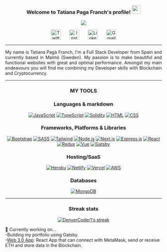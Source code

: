<h3 align="center">
  Welcome to Tatiana Paga Franch's profile!
  <img src="https://media.giphy.com/media/hvRJCLFzcasrR4ia7z/giphy.gif" width="28">
</h3>

<!-- Typing SVG by DenverCoder1 - https://github.com/DenverCoder1/readme-typing-svg -->
<p align="center">
  <a href="https://github.com/DenverCoder1/readme-typing-svg"><img src="https://readme-typing-svg.herokuapp.com?color=1DF7B7&center=true&vCenter=true&lines=Full+Stack+Developer;Blockchain+Addict"></a>
</p>

<!-- Social icons section -->
<p align="center">
  <a href="https://twitter.com/tatfranch"><img width="32px" alt="Twitter" title="Twitter" src="https://cdn4.iconfinder.com/data/icons/social-media-2273/64/social_media_network_online_twitter_communicaiton-1024.png"/></a>
  &#8287;&#8287;&#8287;&#8287;&#8287;
  <a href="https://www.instagram.com/tat_franch/"><img width="32px" alt="Instagram" src="https://cdn4.iconfinder.com/data/icons/social-media-2273/64/social_media_network_online_instagram_media-1024.png"/></a>
  &#8287;&#8287;&#8287;&#8287;&#8287;
  <a href="https://www.linkedin.com/in/tatiana-pag%C3%A0-franch-136800a1/?locale=en_US"><img width="32px" alt="Linkedin" src="https://cdn4.iconfinder.com/data/icons/social-media-2273/64/social_media_network_online_linkedin-1024.png"></a>
  &#8287;&#8287;&#8287;&#8287;&#8287;
  <a href="mailto:tatianapagafranch@gmail.com"><img width="32px" alt="Gmail" src="https://cdn4.iconfinder.com/data/icons/social-media-2273/64/social_media_network_online_gmail_google-1024.png"></a>
</p>
<hr />

<!-- Presentation -->

<p align="justify"> My name is Tatiana Pagà Franch, I'm a Full Stack Developer from Spain and currently based in Malmö (Sweden). My passion is to make beautiful and functional websites with great and optimal performance. Amongst my main endeavours you will find me combining my Developer skills with Blockchain and Cryptocurrency.</p>

<hr />

<h3 align="center"> MY TOOLS </h3>

<h3 align="center"> Languages & markdown </h3>
<p align="center">
    <a href="#"><img alt="JavaScript" src="https://img.shields.io/badge/JavaScript-F7DF1E.svg?logo=javascript&logoColor=black"></a>
    <a href="#"><img alt="TypeScript" src="https://img.shields.io/badge/TypeScript-007ACC.svg?logo=typescript&logoColor=white"></a>
    <a href="#"><img alt="Solidity" src="https://img.shields.io/badge/Solidity-%23363636.svg?style=flat&logo=solidity&logoColor=white"></a>    
    <a href="#"><img alt="HTML" src="https://img.shields.io/badge/HTML-E34F26.svg?logo=html5&logoColor=white"></a>
    <a href="#"><img alt="CSS" src="https://img.shields.io/badge/CSS-1572B6.svg?logo=css3&logoColor=white"></a>
</p>

<h3 align="center"> Frameworks, Platforms & Libraries </h3>
<p align="center">
    <a href="#"><img alt="Bootstrap" src="https://img.shields.io/badge/Bootstrap-7952B3.svg?logo=bootstrap&logoColor=white"></a>
    <a href="#"><img alt="SASS" src="https://img.shields.io/badge/Sass-hotpink.svg?logo=SASS&logoColor=white"></a>
    <a href="#"><img alt="Tailwind" src="https://img.shields.io/badge/tailwindcss-%2338B2AC.svg?style=flat&logo=tailwind-css&logoColor=white"></a>
    <a href="#"><img alt="Node.js" src="https://img.shields.io/badge/Node.js-43853D.svg?logo=node.js&logoColor=white"></a>
    <a href="#"><img alt="Next.js" src="https://img.shields.io/badge/Next-black?style=flat&logo=next.js&logoColor=white"></a>
    <a href="#"><img alt="Express.js" src="https://img.shields.io/badge/Express.js-404d59.svg?logo=express&logoColor=white"></a>
    <a href="#"><img alt="React" src="https://img.shields.io/badge/React-20232a.svg?logo=react&logoColor=%2361DAFB"></a>
    <a href="#"><img alt="Redux" src="https://img.shields.io/badge/redux-%23593d88.svg?style=flat&logo=redux&logoColor=white"></a>
    <a href="#"><img alt="Vue" src="https://img.shields.io/badge/Vue.js-35495E?&logo=vuedotjs&logoColor=4FC08D"></a>
    <a href="#"><img alt="Gatsby" src="https://img.shields.io/badge/Gatsby-%23663399.svg?style=flat&logo=gatsby&logoColor=white"></a>
</p>

<h3 align="center"> Hosting/SaaS </h3>
<p align="center">
    <a href="#"><img alt="Heroku" src="https://img.shields.io/badge/Heroku-430098.svg?logo=heroku&logoColor=white"></a>
    <a href="#"><img alt="Netlify" src="https://img.shields.io/badge/netlify-%23000000.svg?style=flat&logo=netlify&logoColor=#00C7B7"></a>
    <a href="#"><img alt="Vercel" src="https://img.shields.io/badge/Vercel-000000.svg?logo=vercel&logoColor=white"></a>
    <a href="#"><img alt="AWS" src="https://img.shields.io/badge/AWS-%23FF9900.svg?style=flat&logo=amazon-aws&logoColor=white"></a>
</p>

<h3 align="center"> Databases </h3>
<p align="center">
    <a href="#"><img alt="MongoDB" src ="https://img.shields.io/badge/MongoDB-4ea94b.svg?logo=mongodb&logoColor=white"></a>
</p>

<hr />

<h3 align="center"> Streak stats </h3>
<!-- GitHub Readme Streak Stats - https://github.com/DenverCoder1/github-readme-streak-stats -->
<p align="center">
  <a href="https://github.com/tatfranch/github-readme-streak-stats">
    <img alt="DenverCoder1's streak" src="http://github-readme-streak-stats.herokuapp.com?user=tatfranch&theme=github-dark&hide_border=true&date_format=j%20M%5B%20Y%5D"/>
  </a>
</p>

🔭 Currently working on...<br />
  -Building my portfolio using Gatsby.<br />
  -[Web 3.0 App](https://github.com/tatfranch/web3-app): React App that can connect with MetaMask, send or receive ETH and store data in the Blockchain.


<!--
**tatfranch/tatfranch** is a ✨ _special_ ✨ repository because its `README.md` (this file) appears on your GitHub profile.

Here are some ideas to get you started:

- 🔭 I’m currently working on ...
- 🌱 I’m currently learning ...
- 👯 I’m looking to collaborate on ...
- 🤔 I’m looking for help with ...
- 💬 Ask me about ...
- 📫 How to reach me: ...
- 😄 Pronouns: ...
- ⚡ Fun fact: ...
-->
